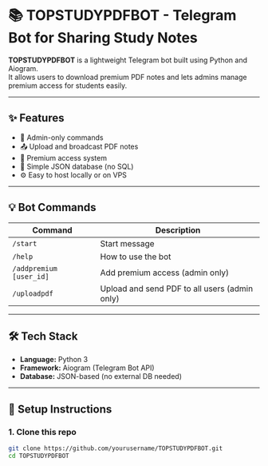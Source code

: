 # 📚 TOPSTUDYPDFBOT - Telegram Bot for Sharing Study Notes

**TOPSTUDYPDFBOT** is a lightweight Telegram bot built using Python and Aiogram.  
It allows users to download premium PDF notes and lets admins manage premium access for students easily.

---

## ✨ Features

- 🔐 Admin-only commands
- 📤 Upload and broadcast PDF notes
- 👑 Premium access system
- 💾 Simple JSON database (no SQL)
- ⚙️ Easy to host locally or on VPS

---

## 💡 Bot Commands

| Command | Description |
|---------|-------------|
| `/start` | Start message |
| `/help` | How to use the bot |
| `/addpremium [user_id]` | Add premium access (admin only) |
| `/uploadpdf` | Upload and send PDF to all users (admin only) |

---

## 🛠 Tech Stack

- **Language:** Python 3
- **Framework:** Aiogram (Telegram Bot API)
- **Database:** JSON-based (no external DB needed)

---

## 🚀 Setup Instructions

### 1. Clone this repo
```bash
git clone https://github.com/yourusername/TOPSTUDYPDFBOT.git
cd TOPSTUDYPDFBOT
